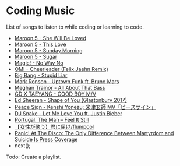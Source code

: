 # Coding Music
List of songs to listen to while coding or learning to code.

- [Maroon 5 - She Will Be Loved](https://www.youtube.com/watch?v=EC4Vlo_Jl0Q)
- [Maroon 5 - This Love](https://www.youtube.com/watch?v=jC9LZmL4R8Q)
- [Maroon 5 - Sunday Morning](https://www.youtube.com/watch?v=G8nJ-KAiBeo)
- [Maroon 5 - Sugar](https://www.youtube.com/watch?v=09R8_2nJtjg)
- [Magic! - No Way No](https://www.youtube.com/watch?v=HdobynnfKQE)
- [OMI - Cheerleader (Felix Jaehn Remix)](https://www.youtube.com/watch?v=jGflUbPQfW8)
- [Big Bang - Stupid Liar](https://www.youtube.com/watch?v=Xu2fTunbeu0)
- [Mark Ronson - Uptown Funk ft. Bruno Mars](https://youtu.be/OPf0YbXqDm0)
- [Meghan Trainor - All About That Bass](https://youtu.be/7PCkvCPvDXk)
- [GD X TAEYANG - GOOD BOY M/V](https://youtu.be/1ZRb1we80kM)
- [Ed Sheeran - Shape of You (Glastonbury 2017)](https://youtu.be/alGsD_ZmxTE)
- [Peace Sign - Kenshi Yonezu; 米津玄師 MV「ピースサイン」](https://youtu.be/9aJVr5tTTWk)
- [DJ Snake - Let Me Love You ft. Justin Bieber](https://youtu.be/euCqAq6BRa4)
- [Portugal. The Man – Feel It Still](https://youtu.be/jTNpUhGGOuI)
- [【女性が歌う】君に届け/flumpool](https://www.youtube.com/watch?v=Iw6kfUHESw8)
- [Panic! At The Disco: The Only Difference Between Martyrdom and Suicide Is Press Coverage](https://youtu.be/flKd80xRazk)
- next();

Todo: Create a playlist.
